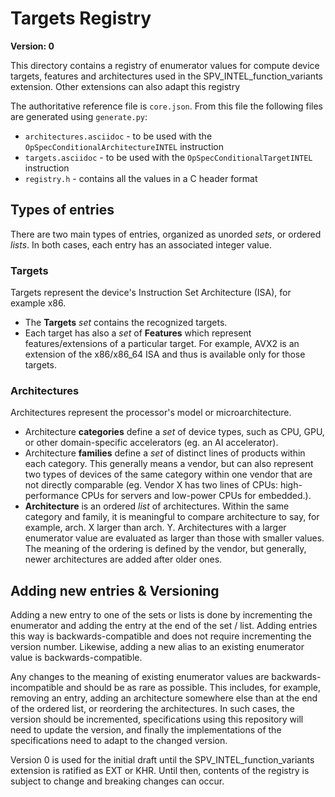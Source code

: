 # Targets Registry

**Version: 0**

This directory contains a registry of enumerator values for compute device targets, features and architectures used in the SPV_INTEL_function_variants extension.
Other extensions can also adapt this registry

The authoritative reference file is `core.json`.
From this file the following files are generated using `generate.py`:
* `architectures.asciidoc` - to be used with the `OpSpecConditionalArchitectureINTEL` instruction
* `targets.asciidoc` - to be used with the `OpSpecConditionalTargetINTEL` instruction
* `registry.h` - contains all the values in a C header format

## Types of entries

There are two main types of entries, organized as unorded _sets_, or ordered _lists_.
In both cases, each entry has an associated integer value.

### Targets

Targets represent the device's Instruction Set Architecture (ISA), for example x86.
* The **Targets** _set_ contains the recognized targets.
* Each target has also a _set_ of **Features** which represent features/extensions of a particular target.
For example, AVX2 is an extension of the x86/x86_64 ISA and thus is available only for those targets.

### Architectures

Architectures represent the processor's model or microarchitecture.
* Architecture **categories** define a _set_ of device types, such as CPU, GPU, or other domain-specific accelerators (eg. an AI accelerator).
* Architecture **families** define a _set_ of distinct lines of products within each category. This generally means a vendor, but can also represent two types of devices of the same category within one vendor that are not directly comparable (eg. Vendor X has two lines of CPUs: high-performance CPUs for servers and low-power CPUs for embedded.).
* **Architecture** is an ordered _list_ of architectures.
Within the same category and family, it is meaningful to compare architecture to say, for example, arch. X larger than arch. Y.
Architectures with a larger enumerator value are evaluated as larger than those with smaller values.
The meaning of the ordering is defined by the vendor, but generally, newer architectures are added after older ones.

## Adding new entries & Versioning

Adding a new entry to one of the sets or lists is done by incrementing the enumerator and adding the entry at the end of the set / list.
Adding entries this way is backwards-compatible and does not require incrementing the version number.
Likewise, adding a new alias to an existing enumerator value is backwards-compatible.

Any changes to the meaning of existing enumerator values are backwards-incompatible and should be as rare as possible.
This includes, for example, removing an entry, adding an architecture somewhere else than at the end of the ordered list, or reordering the architectures.
In such cases, the version should be incremented, specifications using this repository will need to update the version, and finally the implementations of the specifications need to adapt to the changed version.

Version 0 is used for the initial draft until the SPV_INTEL_function_variants extension is ratified as EXT or KHR.
Until then, contents of the registry is subject to change and breaking changes can occur.
